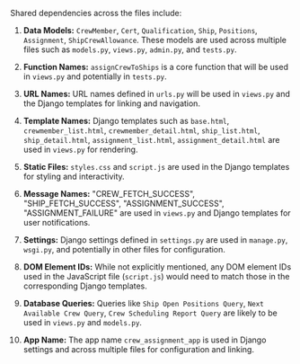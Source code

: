 Shared dependencies across the files include:

1. **Data Models:** `CrewMember`, `Cert`, `Qualification`, `Ship`, `Positions`, `Assignment`, `ShipCrewAllowance`. These models are used across multiple files such as `models.py`, `views.py`, `admin.py`, and `tests.py`.

2. **Function Names:** `assignCrewToShips` is a core function that will be used in `views.py` and potentially in `tests.py`.

3. **URL Names:** URL names defined in `urls.py` will be used in `views.py` and the Django templates for linking and navigation.

4. **Template Names:** Django templates such as `base.html`, `crewmember_list.html`, `crewmember_detail.html`, `ship_list.html`, `ship_detail.html`, `assignment_list.html`, `assignment_detail.html` are used in `views.py` for rendering.

5. **Static Files:** `styles.css` and `script.js` are used in the Django templates for styling and interactivity.

6. **Message Names:** "CREW_FETCH_SUCCESS", "SHIP_FETCH_SUCCESS", "ASSIGNMENT_SUCCESS", "ASSIGNMENT_FAILURE" are used in `views.py` and Django templates for user notifications.

7. **Settings:** Django settings defined in `settings.py` are used in `manage.py`, `wsgi.py`, and potentially in other files for configuration.

8. **DOM Element IDs:** While not explicitly mentioned, any DOM element IDs used in the JavaScript file (`script.js`) would need to match those in the corresponding Django templates.

9. **Database Queries:** Queries like `Ship Open Positions Query`, `Next Available Crew Query`, `Crew Scheduling Report Query` are likely to be used in `views.py` and `models.py`.

10. **App Name:** The app name `crew_assignment_app` is used in Django settings and across multiple files for configuration and linking.